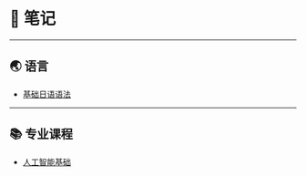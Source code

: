 # 📝 笔记

---

## 🌏 语言

- [基础日语语法](notes/basic_japanese_grammar.md)

---

## 📚 专业课程

- [人工智能基础](notes/ai_fundamentals.md)
